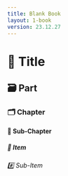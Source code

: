 ```yaml
---
title: Blank Book
layout: 1-book
version: 23.12.27
---
```


# 📔 Title

## 🗃️ Part

### 🗂️ Chapter

#### 📑 Sub-Chapter

##### 📃 Item

###### #️⃣ Sub-Item
